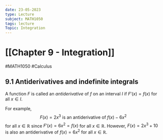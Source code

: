 ```yaml
---
date: 23-05-2023
type: Lecture
subject: MATH1050
tags: lecture
Topic: Integration
---
```

# [[Chapter 9 - Integration]]
#MATH1050 #Calculus

## 9.1 Antiderivatives and indefinite integrals

A function $F$ is called an *antiderivative* of $f$ on an interval $I$ if $F'(x)=f(x)$ for all $x \in I$.

For example, 
$$
F(x)=2x^{3} \text{ is an antiderivative of }f(x)-6x^{2}
$$ 
for all $x \in \mathbb{R}$ since $F'(x)=6x^{2}=f(x)$ for all $x \in \mathbb{R}$. However, $F(x)=2x^{3}+10$ is also an antiderivative of $f(x)=6x^{2}$ for all $x \in \mathbb{R}$.

